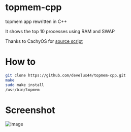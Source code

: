 # topmem-cpp
topmem app rewritten in C++

It shows the top 10 processes using RAM and SWAP 

Thanks to CachyOS for [source script](https://github.com/CachyOS/CachyOS-Settings/blob/master/usr/bin/topmem)
# How to
```sh
git clone https://github.com/develux44/topmem-cpp.git
make
sudo make install
/usr/bin/topmem
```

# Screenshot 
![image](https://github.com/develux44/topmem-cpp/assets/103586125/c1bcd319-ed14-4732-9065-3a7ed6c9c796)
